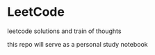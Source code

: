 # LeetCode
leetcode solutions and train of thoughts

this repo will serve as a personal study notebook
